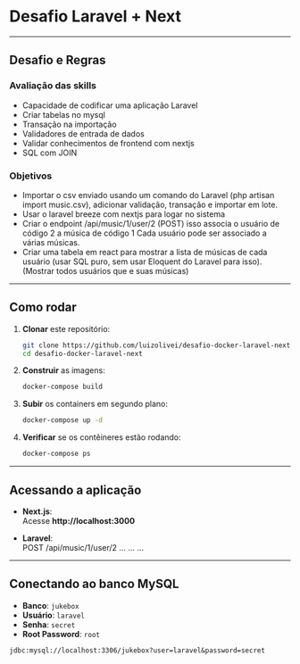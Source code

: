 # Desafio Laravel + Next

---

## Desafio e Regras

### Avaliação das skills
- Capacidade de codificar uma aplicação Laravel
- Criar tabelas no mysql
- Transação na importação
- Validadores de entrada de dados
- Validar conhecimentos de frontend com nextjs
- SQL com JOIN

### Objetivos
- Importar o csv enviado usando um comando do Laravel (php artisan import music.csv), adicionar validação, transação e importar em lote.
- Usar o laravel breeze com nextjs para logar no sistema
- Criar o endpoint /api/music/1/user/2 (POST) isso associa o usuário de código 2 a música de código 1
  Cada usuário pode ser associado a várias músicas.
- Criar uma tabela em react para mostrar a lista de músicas de cada usuário (usar SQL puro, sem usar Eloquent do Laravel para isso). (Mostrar todos usuários que e suas músicas)

---

## Como rodar

1. **Clonar** este repositório:
   ```bash
   git clone https://github.com/luizolivei/desafio-docker-laravel-next
   cd desafio-docker-laravel-next
   ```

2. **Construir** as imagens:
   ```bash
   docker-compose build
   ```

3. **Subir** os containers em segundo plano:
   ```bash
   docker-compose up -d
   ```

4. **Verificar** se os contêineres estão rodando:
   ```bash
   docker-compose ps
   ```

---

## Acessando a aplicação

- **Next.js**:  
  Acesse **http://localhost:3000**

- **Laravel**:  
  POST /api/music/1/user/2 ... ... ...

---

## Conectando ao banco MySQL

- **Banco**: `jukebox`
- **Usuário**: `laravel`
- **Senha**: `secret`
- **Root Password**: `root`

```
jdbc:mysql://localhost:3306/jukebox?user=laravel&password=secret
```